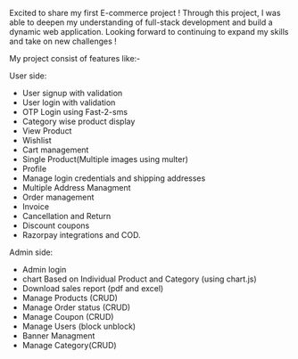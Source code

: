 Excited to share my first E-commerce project ! Through this project, I was able to deepen my understanding of full-stack development and build a dynamic web application. Looking forward to continuing to expand my skills and take on new challenges !

My project consist of features like:-

User side:
- User signup with validation
- User login with validation
- OTP Login using Fast-2-sms
- Category wise product display
- View Product
- Wishlist
- Cart management
- Single Product(Multiple images using multer)
- Profile
- Manage login credentials and shipping addresses
- Multiple Address Managment
- Order management
- Invoice
- Cancellation and Return
- Discount coupons
- Razorpay integrations and COD.

Admin side:
- Admin login
- chart Based on Individual Product and Category (using chart.js)
- Download sales report (pdf and excel)
- Manage Products (CRUD)
- Manage Order status (CRUD)
- Manage Coupon (CRUD)
- Manage Users (block unblock)
- Banner Managment
- Manage Category(CRUD)

